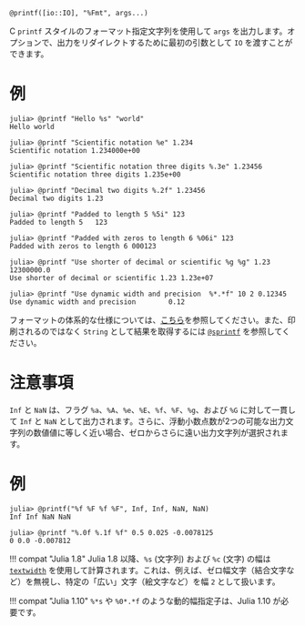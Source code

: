 ```
@printf([io::IO], "%Fmt", args...)
```

C `printf` スタイルのフォーマット指定文字列を使用して `args` を出力します。オプションで、出力をリダイレクトするために最初の引数として `IO` を渡すことができます。

# 例

```jldoctest
julia> @printf "Hello %s" "world"
Hello world

julia> @printf "Scientific notation %e" 1.234
Scientific notation 1.234000e+00

julia> @printf "Scientific notation three digits %.3e" 1.23456
Scientific notation three digits 1.235e+00

julia> @printf "Decimal two digits %.2f" 1.23456
Decimal two digits 1.23

julia> @printf "Padded to length 5 %5i" 123
Padded to length 5   123

julia> @printf "Padded with zeros to length 6 %06i" 123
Padded with zeros to length 6 000123

julia> @printf "Use shorter of decimal or scientific %g %g" 1.23 12300000.0
Use shorter of decimal or scientific 1.23 1.23e+07

julia> @printf "Use dynamic width and precision  %*.*f" 10 2 0.12345
Use dynamic width and precision        0.12
```

フォーマットの体系的な仕様については、[こちら](https://en.cppreference.com/w/c/io/fprintf)を参照してください。また、印刷されるのではなく `String` として結果を取得するには [`@sprintf`](@ref) を参照してください。

# 注意事項

`Inf` と `NaN` は、フラグ `%a`、`%A`、`%e`、`%E`、`%f`、`%F`、`%g`、および `%G` に対して一貫して `Inf` と `NaN` として出力されます。さらに、浮動小数点数が2つの可能な出力文字列の数値値に等しく近い場合、ゼロからさらに遠い出力文字列が選択されます。

# 例

```jldoctest
julia> @printf("%f %F %f %F", Inf, Inf, NaN, NaN)
Inf Inf NaN NaN

julia> @printf "%.0f %.1f %f" 0.5 0.025 -0.0078125
0 0.0 -0.007812
```

!!! compat "Julia 1.8"
    Julia 1.8 以降、`%s` (文字列) および `%c` (文字) の幅は [`textwidth`](@ref) を使用して計算されます。これは、例えば、ゼロ幅文字（結合文字など）を無視し、特定の「広い」文字（絵文字など）を幅 `2` として扱います。


!!! compat "Julia 1.10"
    `%*s` や `%0*.*f` のような動的幅指定子は、Julia 1.10 が必要です。

